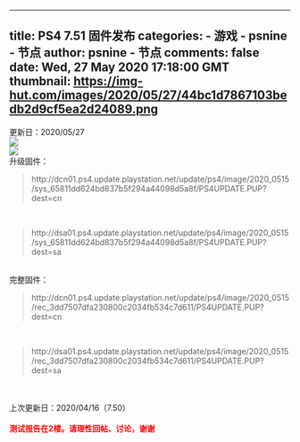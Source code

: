 
---
title: PS4 7.51 固件发布
categories: 
    - 游戏
    - psnine - 节点
author: psnine - 节点
comments: false
date: Wed, 27 May 2020 17:18:00 GMT
thumbnail: https://img-hut.com/images/2020/05/27/44bc1d7867103bedb2d9cf5ea2d24089.png
---

<div>   
更新日：2020/05/27<br><img src="https://img-hut.com/images/2020/05/27/44bc1d7867103bedb2d9cf5ea2d24089.png" class="imgclick" referrerpolicy="no-referrer"><br><img src="https://img-hut.com/images/2020/05/27/43b9c32db5960dbb3dbbc80dee68d9b1.png" class="imgclick" referrerpolicy="no-referrer"><br>升级固件：<br><blockquote>http://dcn01.ps4.update.playstation.net/update/ps4/image/2020_0515/sys_65811dd624bd837b5f294a44098d5a8f/PS4UPDATE.PUP?dest=cn</blockquote><br><blockquote>http://dsa01.ps4.update.playstation.net/update/ps4/image/2020_0515/sys_65811dd624bd837b5f294a44098d5a8f/PS4UPDATE.PUP?dest=sa</blockquote><br>完整固件：<br><blockquote>http://dcn01.ps4.update.playstation.net/update/ps4/image/2020_0515/rec_3dd7507dfa230800c2034fb534c7d611/PS4UPDATE.PUP?dest=cn</blockquote><br><blockquote>http://dsa01.ps4.update.playstation.net/update/ps4/image/2020_0515/rec_3dd7507dfa230800c2034fb534c7d611/PS4UPDATE.PUP?dest=sa</blockquote><br><br>上次更新日：2020/04/16（7.50）<br><br><b><span style="color:red;">测试报告在2楼。请理性回帖、讨论，谢谢</span></b><br>  
</div>
            
